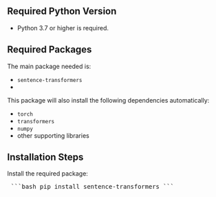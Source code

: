 ## Required Python Version
* Python 3.7 or higher is required.

## Required Packages
The main package needed is:
* `sentence-transformers`
* 
This package will also install the following dependencies automatically:
* `torch`
* `transformers`
* `numpy`
* other supporting libraries

## Installation Steps
Install the required package:

<pre> ```bash pip install sentence-transformers ``` </pre>
 
